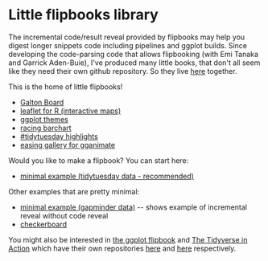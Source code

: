 # Little flipbooks library

The incremental code/result reveal provided by flipbooks may help you digest longer snippets code including pipelines and ggplot builds.  Since developing the code-parsing code that allows flipbooking (with Emi Tanaka and Garrick Aden-Buie), I've produced many little books, that don't all seem like they need their own github repository.  So they live [here](https://github.com/EvaMaeRey/little_flipbooks_library) together.  

This is the home of little flipbooks!

- [Galton Board](https://evamaerey.github.io/little_flipbooks_library/galton_board/galton_board.html#1)
- [leaflet for R (interactive maps)](https://evamaerey.github.io/little_flipbooks_library/leaflet/leaflet#1)
- [ggplot themes](https://evamaerey.github.io/little_flipbooks_library/taming_themes_in_ggplot/taming_ggplot_themes.html)
- [racing barchart](https://evamaerey.github.io/little_flipbooks_library/racing_bars/racing_barcharts.html)
- [#tidytuesday highlights](https://evamaerey.github.io/little_flipbooks_library/tidytuesday_highlights/tidytuesday_highlights.html)
- [easing gallery for gganimate](https://evamaerey.github.io/easing_gganimate/easing_examples.html)


Would you like to make a flipbook? You can start here:

- [minimal example (tidytuesday data - recommended)](https://evamaerey.github.io/little_flipbooks_library/tidytuesday_minimal_example/tidytuesday_minimal_example)

Other examples that are pretty minimal:

- [minimal example (gapminder data)](https://evamaerey.github.io/little_flipbooks_library/minimal_example/minimal_example) -- shows example of incremental reveal without code reveal
- [checkerboard](https://evamaerey.github.io/little_flipbooks_library/checkerboard/checkerboard.html)


You might also be interested in [the ggplot flipbook](https://evamaerey.github.io/ggplot_flipbook/ggplot_flipbook_xaringan.html) and [The Tidyverse in Action](https://evamaerey.github.io/tidyverse_in_action/tidyverse_in_action.html) which have their own repositories [here](https://github.com/EvaMaeRey/ggplot_flipbook) and [here](https://github.com/EvaMaeRey/tidyverse_in_action) respectively.  
